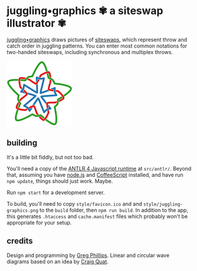 # juggling•graphics ✾ a siteswap illustrator ✾

[juggling•graphics](https://juggling.graphics) draws pictures of [siteswaps](https://en.wikipedia.org/wiki/Siteswap), which represent throw and catch order in juggling patterns. You can enter most common notations for two-handed siteswaps, including synchronous and multiplex throws.

![five cycles of the siteswap 423](src/style/juggling-graphics.png "five cycles of 423")

## building

It's a little bit fiddly, but not too bad.

You'll need a copy of the [ANTLR 4 Javascript runtime](https://github.com/antlr/antlr4/blob/master/doc/javascript-target.md) at `src/antlr/`. Beyond that, assuming you have [node.js](https://nodejs.org/en/) and [CoffeeScript](http://coffeescript.org) installed, and have run `npm update`, things should just work. Maybe.

Run `npm start` for a development server.

To build, you'll need to copy `style/favicon.ico` and  and `style/juggling-graphics.png` to the `build` folder, then `npm run build`. In addition to the app, this generates `.htaccess` and `cache.manifest` files which probably won't be appropriate for your setup.

## credits

Design and programming by [Greg Phillips](https://last3.in). Linear and circular wave diagrams based on an idea by [Craig Quat](http://quatprops.com).